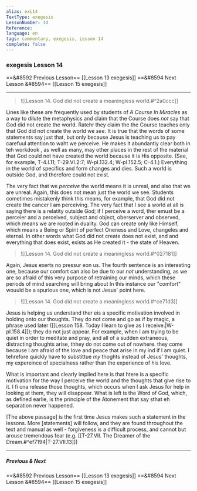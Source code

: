 ```yaml
---
alias: exL14
TextType: exegesis
LessonNumber: 14
Reference: 
language: en
tags: commentary, exegesis, Lesson 14
complete: false
---
```


### exegesis Lesson 14


==&#8592 Previous Lesson== [[Lesson 13 exegesis]]
==&#8594 Next Lesson &#8594== [[Lesson 15 exegesis]]
***
>![[Lesson 14. God did not create a meaningless world.#^2a0ccc]]

Lines like these are frequently used by students of _A Course In Miracles_ as a way to dilute the metaphysics and claim that the Course does _not_ say that God did not create the world. Ratehr they claim the the Course teaches only that God did not create the world we _see_. It is true that the words of some statements say just that, but only because Jesus is teaching us to pay carefuul attention to waht we perceive. He makes it abundantly clear both in teh workdook , as well as many, may other places in the rest of the material that God could not have created the world because it is His opposite. (See, for example, T-4.I.11; T-29.VI.2:7; W-pI.132.4; W-pI.152.5; C-4.1.) Everything in the world of specifics and form changes and dies. Such a world is outside God, and therefore could not exist.

The very fact that we _perceive_ the world means it is unreal, and also that we are unreal. Again, this does not mean just the world we see. Students cometimes mistakenly think this means, for example, that God did not create the cancer I am perceiving. The very fact that I see a world at all is saying there is a relatity outside God; if I perceive a word, ther emust be a perceier and a perceived, subject and object, oberserver and observed, which means we are rooted in duality. God can create only like Himself, which means a Being or Spirit of perfect Oneness and Love, changeles and eternal. In other words what God did not create does not exist, and and everything that does exist, exists as He created it - the state of Heaven.

>![[Lesson 14. God did not create a meaningless world.#^027181]]

Again, Jesus exerts no pressur eon us. The fourth sentence is an interesting one, because our comfort can also be due to our _not_ understanding, as we are so afraid of this very purpose of retraining our minds, which these periods of mind searching will bring about In this instance our "comfort" wouuld be a spurious one, which is not Jesus' point here.

>![[Lesson 14. God did not create a meaningless world.#^ce71d3]]

Jesus is helping us understand ther eis a specific motivation involved in holding onto our thoughts. They do not come and go as if by magic, a phrase used later ([[Lesson 158. Today I learn to give as I receive.|W-pI.158.4]]); they do not just appear. For example, when I am trying to be quiet in order to meditate and pray, and all of a sudden extraneous, distracting thoughts arise, thhey do not come out of nowhere. they come because I am afraid of the love and peace that arise in my ind if I am quiet. I tehrefore quickly have to substittue _my_ thoghts instead of Jesus' thoughts, my expereince of specialness rather than the experience of his love.

What is important and clearly implied here is that htere is a specific motivation for the way I perceive the world and the thoughts that give rise to it. I fi cna release those thoughts, which occurs when I ask Jesus for help in looking at them, they will disappear. What is left is the Word of God, which, as defined earlie, is the principle of the Atonement that say sthat eh separation never happened.

[The above passage] is the first time Jesus makes such a statement in the lessons. More [statements] will follow, and they are found throughout the text and manual as well - forgiveness is a difficult process, and cannot but arouse tremendous fear (e.g. [[T-27.VII. The Dreamer of the Dream.#^ef7194|T-27.VII.13]])

***
##### Previous & Next
==&#8592 Previous Lesson== [[Lesson 13 exegesis]]
==&#8594 Next Lesson &#8594== [[Lesson 15 exegesis]]

